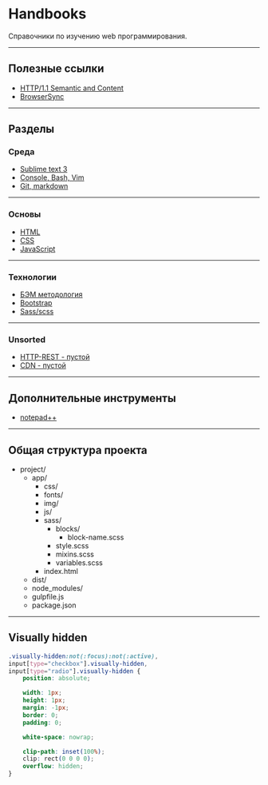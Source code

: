 # Handbooks
Справочники по изучению web программирования.

---
## Полезные ссылки

* [HTTP/1.1 Semantic and Content](https://tools.ietf.org/html/rfc7231#page-3)
* [BrowserSync](https://browsersync.io)

___
## Разделы

### Среда
* [Sublime text 3](Sublime/)
* [Console, Bash, Vim](Console/)
* [Git, markdown](Git/)

---

### Основы
* [HTML](HTML/)
* [CSS](CSS/)
* [JavaScript](JavaScript/)
---

### Технологии
* [БЭМ методология](BEM/)
* [Bootstrap](Bootstrap/)
* [Sass/scss](Sass/)
---

### Unsorted
* [HTTP-REST - пустой](HTTP-REST/)
* [CDN - пустой](CDN/)

---
## Дополнительные инструменты

* [notepad++](notepad++/)

---
## Общая структура проекта

- project/
  - app/
    - css/
    - fonts/
    - img/
    - js/
    - sass/
      - blocks/
        - block-name.scss
      - style.scss
      - mixins.scss
      - variables.scss
    - index.html
  - dist/
  - node_modules/
  - gulpfile.js
  - package.json

---
## Visually hidden
``` css
.visually-hidden:not(:focus):not(:active),
input[type="checkbox"].visually-hidden,
input[type="radio"].visually-hidden {
	position: absolute;

	width: 1px;
	height: 1px;
	margin: -1px;
	border: 0;
	padding: 0;

	white-space: nowrap;

	clip-path: inset(100%);
	clip: rect(0 0 0 0);
	overflow: hidden;
}
```